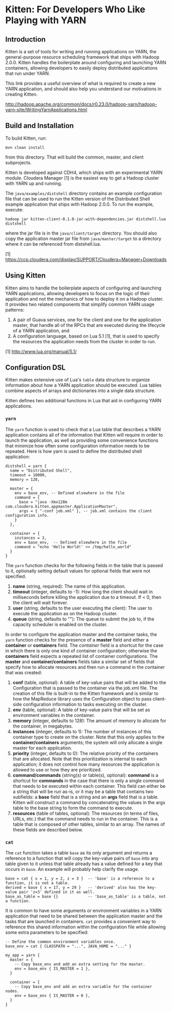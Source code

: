 # Kitten: For Developers Who Like Playing with YARN

## Introduction

Kitten is a set of tools for writing and running applications on YARN,
the general-purpose resource scheduling framework that ships with Hadoop 2.0.0.
Kitten handles the boilerplate around configuring and launching YARN
containers, allowing developers to easily deploy distributed applications that
run under YARN.

This link provides a useful overview of what is required to create a new YARN
application, and should also help you understand our motivations in creating
Kitten.

http://hadoop.apache.org/common/docs/r0.23.0/hadoop-yarn/hadoop-yarn-site/WritingYarnApplications.html

## Build and Installation

To build Kitten, run:

	mvn clean install

from this directory. That will build the common, master, and client subprojects.

Kitten is developed against CDH4, which ships with an experimental YARN
module. Cloudera Manager [1] is the easiest way to get a Hadoop cluster with
YARN up and running.

The `java/examples/distshell` directory contains an example configuration file
that can be used to run the Kitten version of the Distributed Shell example
application that ships with Hadoop 2.0.0. To run the example, execute:

	hadoop jar kitten-client-0.1.0-jar-with-dependencies.jar distshell.lua distshell

where the jar file is in the `java/client/target` directory. You should also copy the
application master jar file from `java/master/target` to a directory where it can be
referenced from distshell.lua.

[1] https://ccp.cloudera.com/display/SUPPORT/Cloudera+Manager+Downloads

## Using Kitten

Kitten aims to handle the boilerplate aspects of configuring and launching YARN applications,
allowing developers to focus on the logic of their application and not the mechanics of how
to deploy it on a Hadoop cluster. It provides two related components that simplify
common YARN usage patterns:

1. A pair of Guava services, one for the client and one for the application master, that handle
all of the RPCs that are executed during the lifecycle of a YARN application, and
2. A configuration language, based on Lua 5.1 [1], that is used to specify the resources the
application needs from the cluster in order to run.

[1] http://www.lua.org/manual/5.1/

## Configuration DSL

Kitten makes extensive use of Lua's `table` data structure to organize information about how a
YARN application should be executed. Lua tables combine aspects of arrays and dictionaries into
a single data structure.

Kitten defines two additional functions in Lua that aid in configuring YARN applications.

### `yarn`

The `yarn` function is used to check that a Lua table that describes a YARN application contains all
of the information that Kitten will require in order to launch the application, as well as providing
some convenience functions that minimize how often some configuration information needs to be repeated.
Here is how yarn is used to define the distributed shell application:

	distshell = yarn {
	  name = "Distributed Shell",
	  timeout = 10000,
	  memory = 128,

	  master = {
 	    env = base_env, -- Defined elsewhere in the file
	    command = {
	      base = "java -Xmx128m com.cloudera.kitten.appmaster.ApplicationMaster",
	      args = { "-conf job.xml" }, -- job.xml contains the client configuration info.
	    }
	  },
	
	  container = {
	    instances = 3,
	    env = base_env,  -- Defined elsewhere in the file
	    command = "echo 'Hello World!' >> /tmp/hello_world"
	  }
	}

The `yarn` function checks for the following fields in the table that is passed to it, optionally
setting default values for optional fields that were not specified.

1. **name** (string, required): The name of this application.
2. **timeout** (integer, defaults to -1): How long the client should wait in milliseconds
before killing the application due to a timeout. If < 0, then the client will wait forever.
3. **user** (string, defaults to the user executing the client): The user to execute the
application as on the Hadoop cluster.
4. **queue** (string, defaults to ""): The queue to submit the job to, if the capacity scheduler
is enabled on the cluster.

In order to configure the application master and the container tasks, the `yarn` function checks for
the presence of a **master** field and either a **container** or **containers** field. The *container*
field is a shortcut for the case in which there is only one kind of container configuration; otherwise
the **containers** field expects a repeated list of container configurations. The **master** and
**container/containers** fields take a similar set of fields that specify how to allocate resources and
then run a command in the container that was created:

1. **conf** (table, optional): A table of key-value pairs that will be added to the Configuration
that is passed to the container via the job.xml file. The creation of this file is built-in to the Kitten
framework and is similar to how the MapReduce library uses the Configuration object to pass client-side
configuration information to tasks executing on the cluster.
2. **env** (table, optional): A table of key-value pairs that will be set as environment variables in the
container.
3. **memory** (integer, defaults to 128): The amount of memory to allocate for the container, in megabytes.
4. **instances** (integer, defaults to 1): The number of instances of this container type to create
on the cluster. Note that this only applies to the **container/containers** arguments; the system will only
allocate a single master for each application.
5. **priority** (integer, defaults to 0): The relative priority of the containers that are allocated. Note
that this prioritization is internal to each application; it does not control how many resources the
application is allowed to use or how they are prioritized.
6. **command/commands** (string(s) or table(s), optional): **command** is a shortcut for **commands** in the
case that there is only a single command that needs to be executed within each container. This field
can either be a string that will be run as-is, or it may be a table that contains two subfields: a **base**
field that is a string and an **args** field that is a table. Kitten will construct a command by concatenating
the values in the args table to the base string to form the command to execute.
7. **resources** (table of tables, optional): The resources (in terms of files, URLs, etc.) that the command
needs to run in the container. This is a table that is composed of other tables, similar to an array. The
names of these fields are described below.

### `cat`

The `cat` function takes a table `base` as its only argument and returns a reference to a function
that will copy the key-value pairs of `base` into any table given to it unless that table already
has a value defined for a key that occurs in `base`. An example will probably help clarify the usage.

	base = cat { x = 1, y = 2, z = 3 }  -- 'base' is a reference to a function, it is not a table.
	derived = base { x = 17, y = 29 }   -- 'derived' also has the key-value pair 'z=3' defined in it as well.
	base_as_table = base {}             -- 'base_as_table' is a table, not a function.

It is common to have some arguments or environment variables in a YARN application that need to be
shared between the application master and the tasks that are launched in containers. `cat` provides a convenient
way to reference this shared information within the configuration file while allowing some extra parameters to
be specified:

	-- Define the common environment variables once.
	base_env = cat { CLASSPATH = "...", JAVA_HOME = "..." }
	
	my_app = yarn {
	  master = {
	    -- Copy base_env and add an extra setting for the master.
	    env = base_env { IS_MASTER = 1 },
	  }

	  container = {
	    -- Copy base_env and add an extra variable for the container nodes.
	    env = base_env { IS_MASTER = 0 },
	  }
	}

